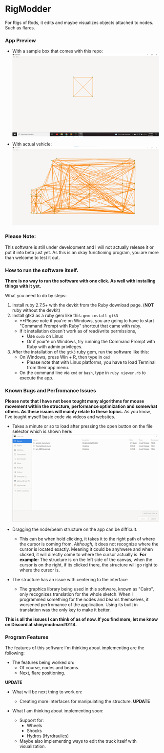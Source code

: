 # RigModder
For Rigs of Rods, it edits and maybe visualizes objects attached to nodes. Such as flares.

### App Preview

- With a sample box that comes with this repo:
![main_app_window_1](./rm_screenshots/app_preview.png)

- With actual vehicle:
![main_app_window_2](./rm_screenshots/app_preview_2.png)

### Please Note:
This software is still under development and I will not actually release it or put it into beta just yet. As this is an okay functioning program, you are more than welcome to test it out.

### How to run the software itself.

**There is no way to run the software with one click. As well with installing things with it yet.**

What you need to do by steps:

1. Install ruby 2.7.5+ with the devkit from the Ruby download page. (**NOT** ruby without the devkit)
1. Install gtk3 as a ruby gem like this: `gem install gtk3`
	- **Please note if you're on Windows, you are going to have to start "Command Prompt with Ruby" shortcut that came with ruby.
	- If it installation doesn't work as of read/write permissions, 
		- Use `sudo` on Linux
		- Or if your'e on Windows, try running the Command Prompt with Ruby with admin privileges.
1. After the installation of the `gtk3` ruby gem, run the software like this:
	- On Windows, press Win + R, then type in ``cmd``
		- Please note that with Linux platforms, you have to load Terminal from their app menu.
	- On the command line via `cmd` or `bash`, type in `ruby viewer.rb` to execute the app.

### Known Bugs and Perfromance Issues
**Please note that I have not been tought many algorithms for mouse movement within the structure, performance optimization and somewhat others. As these issues will mainly relate to these topics.** As you know, I've tought myself basic code via videos and websites.

- Takes a minute or so to load after pressing the open button on the file selector which is shown here:
![the_file_chooser](./rm_screenshots/file_loader.png)

- Dragging the node/beam structure on the app can be difficult.
	- This can be when hold clicking, it takes it to the right path of where the cursor is coming from. *Although,* it does not recognize where the cursor is located exactly. Meaning it could be anyhwere and when clicked, it will directly come to where the cursor actually is. **For example:** The structure is on the left side of the canvas, when the cursor is on the right, if its clicked there, the structure will go right to where the cursor is.

- The structure has an issue with centering to the interface
	- The graphics library being used in this software, known as "Cairo", only recognizes translation for the whole sketch. When I programmed something for the nodes and beams themselves, it worsened perfromance of the application. Using its built in translation was the only key to make it better.

**This is all the issues I can think of as of now. If you find more, let me know on Discord at shinymodman#0114.**

### Program Features
The features of this software I'm thinking about implementing are the following:

- The features being worked on:
	- Of course, nodes and beams.
	- Next, flare positioning.

**UPDATE**
- What will be next thing to work on:
	- Creating more interfaces for manipulating the structure.
**UPDATE**
	
- What I am thinking about implementing soon:
	- Support for:
		- Wheels
		- Shocks
		- Hydros (Hyrdraulics)
	- Maybe also implementing ways to edit the truck itself with visualization.